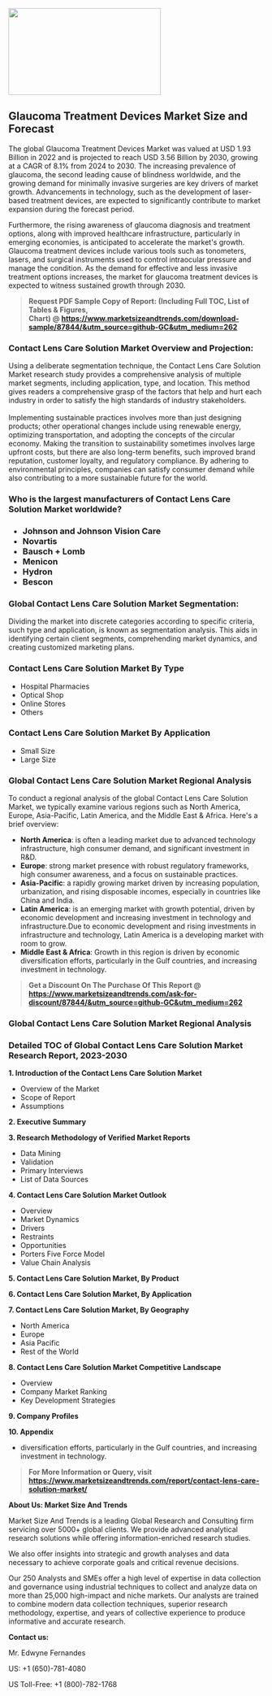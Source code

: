 <p><img class="alignnone size-medium wp-image-20088" src="https://ffe5etoiles.com/wp-content/uploads/2024/12/MST1-300x171.png" alt="" width="300" height="171" /></p><h2>Glaucoma Treatment Devices Market Size and Forecast</h2><p>The global Glaucoma Treatment Devices Market was valued at USD 1.93 Billion in 2022 and is projected to reach USD 3.56 Billion by 2030, growing at a CAGR of 8.1% from 2024 to 2030. The increasing prevalence of glaucoma, the second leading cause of blindness worldwide, and the growing demand for minimally invasive surgeries are key drivers of market growth. Advancements in technology, such as the development of laser-based treatment devices, are expected to significantly contribute to market expansion during the forecast period.</p><p>Furthermore, the rising awareness of glaucoma diagnosis and treatment options, along with improved healthcare infrastructure, particularly in emerging economies, is anticipated to accelerate the market's growth. Glaucoma treatment devices include various tools such as tonometers, lasers, and surgical instruments used to control intraocular pressure and manage the condition. As the demand for effective and less invasive treatment options increases, the market for glaucoma treatment devices is expected to witness sustained growth through 2030.</p></p><blockquote id="" class=""><strong>Request PDF Sample Copy of Report: (Including Full TOC, List of Tables &amp; Figures, Chart)&nbsp;@&nbsp;<strong><a href="https://www.marketsizeandtrends.com/download-sample/87844/&utm_source=github-GC&utm_medium=262" target="_blank">https://www.marketsizeandtrends.com/download-sample/87844/&utm_source=github-GC&utm_medium=262</a></strong></strong></blockquote><h3 id="" class="">Contact Lens Care Solution Market&nbsp;Overview and Projection:</h3><p id="" class="">Using a deliberate segmentation technique, the Contact Lens Care Solution Market research study provides a comprehensive analysis of multiple market segments, including application, type, and location. This method gives readers a comprehensive grasp of the factors that help and hurt each industry in order to satisfy the high standards of industry stakeholders. <br /> <br />Implementing sustainable practices involves more than just designing products; other operational changes include using renewable energy, optimizing transportation, and adopting the concepts of the circular economy. Making the transition to sustainability sometimes involves large upfront costs, but there are also long-term benefits, such improved brand reputation, customer loyalty, and regulatory compliance. By adhering to environmental principles, companies can satisfy consumer demand while also contributing to a more sustainable future for the world.</p><h3 id="" class="">Who is the largest manufacturers of&nbsp;Contact Lens Care Solution Market worldwide?</h3><h3 class=""><p><ul><li>Johnson and Johnson Vision Care </li><li> Novartis </li><li> Bausch + Lomb </li><li> Menicon </li><li> Hydron </li><li> Bescon</li></ul></p></h3><h3 id="" class="">Global&nbsp;Contact Lens Care Solution Market Segmentation:</h3><p id="" class="">Dividing the market into discrete categories according to specific criteria, such type and application, is known as segmentation analysis. This aids in identifying certain client segments, comprehending market dynamics, and creating customized marketing plans.</p><h3 id="" class="">Contact Lens Care Solution Market&nbsp;By Type</h3><p><p><ul><li>Hospital Pharmacies </li><li> Optical Shop </li><li> Online Stores </li><li> Others</p></li></ul></p></p><h3 id="" class="">Contact Lens Care Solution Market&nbsp;By Application</h3><p class=""><p><ul><li>Small Size </li><li> Large Size</li></ul></p></p><h3 id="" class="">Global Contact Lens Care Solution Market Regional Analysis</h3><p id="" class="">To conduct a regional analysis of the global Contact Lens Care Solution Market, we typically examine various regions such as North America, Europe, Asia-Pacific, Latin America, and the Middle East &amp; Africa. Here's a brief overview:</p><ul><li><strong>North America</strong>: is often a leading market due to advanced technology infrastructure, high consumer demand, and significant investment in R&amp;D.</li><li><strong>Europe</strong>: strong market presence with robust regulatory frameworks, high consumer awareness, and a focus on sustainable practices.</li><li><strong>Asia-Pacific</strong>: a rapidly growing market driven by increasing population, urbanization, and rising disposable incomes, especially in countries like China and India.</li><li><strong>Latin America</strong>: is an emerging market with growth potential, driven by economic development and increasing investment in technology and infrastructure.Due to economic development and rising investments in infrastructure and technology, Latin America is a developing market with room to grow.</li><li><strong>Middle East &amp; Africa</strong>: Growth in this region is driven by economic diversification efforts, particularly in the Gulf countries, and increasing investment in technology.</li></ul><blockquote id="" class=""><strong>Get a Discount On The Purchase Of This Report @ <strong><a href="https://www.marketsizeandtrends.com/ask-for-discount/87844/&utm_source=github-GC&utm_medium=262" target="_blank">https://www.marketsizeandtrends.com/ask-for-discount/87844/&utm_source=github-GC&utm_medium=262</a></strong></strong></blockquote><h3 id="" class="">Global Contact Lens Care Solution Market Regional Analysis</h3><h3 id="" class="">Detailed TOC of Global Contact Lens Care Solution Market Research Report, 2023-2030</h3><p id="" class=""><strong>1. Introduction of the Contact Lens Care Solution Market</strong></p><ul><li>Overview of the Market</li><li>Scope of Report</li><li>Assumptions</li></ul><p id="" class=""><strong>2. Executive Summary</strong></p><p id="" class=""><strong>3. Research Methodology of Verified Market Reports</strong></p><ul><li>Data Mining</li><li>Validation</li><li>Primary Interviews</li><li>List of Data Sources</li></ul><p id="" class=""><strong>4. Contact Lens Care Solution Market Outlook</strong></p><ul><li>Overview</li><li>Market Dynamics</li><li>Drivers</li><li>Restraints</li><li>Opportunities</li><li>Porters Five Force Model</li><li>Value Chain Analysis</li></ul><p id="" class=""><strong>5. Contact Lens Care Solution Market, By Product</strong></p><p id="" class=""><strong>6. Contact Lens Care Solution Market, By Application</strong></p><p id="" class=""><strong>7. Contact Lens Care Solution Market, By Geography</strong></p><ul><li>North America</li><li>Europe</li><li>Asia Pacific</li><li>Rest of the World</li></ul><p id="" class=""><strong>8. Contact Lens Care Solution Market Competitive Landscape</strong></p><ul><li>Overview</li><li>Company Market Ranking</li><li>Key Development Strategies</li></ul><p id="" class=""><strong>9. Company Profiles</strong></p><p id="" class=""><strong>10. Appendix</strong></p><ul><li>diversification efforts, particularly in the Gulf countries, and increasing investment in technology.</li></ul><blockquote id="" class=""><strong>For More Information or Query, visit <strong><strong><a href="https://www.marketsizeandtrends.com/report/contact-lens-care-solution-market/" target="_blank">https://www.marketsizeandtrends.com/report/contact-lens-care-solution-market/</a></strong></strong></strong></blockquote><p id="" class=""><strong>About Us: Market Size And Trends</strong></p><p id="" class="">Market Size And Trends is a leading Global Research and Consulting firm servicing over 5000+ global clients. We provide advanced analytical research solutions while offering information-enriched research studies.</p><p id="" class="">We also offer insights into strategic and growth analyses and data necessary to achieve corporate goals and critical revenue decisions.</p><p id="" class="">Our 250 Analysts and SMEs offer a high level of expertise in data collection and governance using industrial techniques to collect and analyze data on more than 25,000 high-impact and niche markets. Our analysts are trained to combine modern data collection techniques, superior research methodology, expertise, and years of collective experience to produce informative and accurate research.</p><p id="" class=""><strong>Contact us:</strong></p><p id="" class="">Mr. Edwyne Fernandes</p><p id="" class="">US: +1 (650)-781-4080</p><p id="" class="">US Toll-Free: +1 (800)-782-1768</p>
